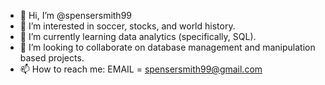 - 👋 Hi, I’m @spensersmith99
- 👀 I’m interested in soccer, stocks, and world history. 
- 🌱 I’m currently learning data analytics (specifically, SQL).
- 💞️ I’m looking to collaborate on database management and manipulation based projects. 
- 📫 How to reach me: EMAIL = spensersmith99@gmail.com

<!---
spensersmith99/spensersmith99 is a ✨ special ✨ repository because its `README.md` (this file) appears on your GitHub profile.
You can click the Preview link to take a look at your changes.
--->
